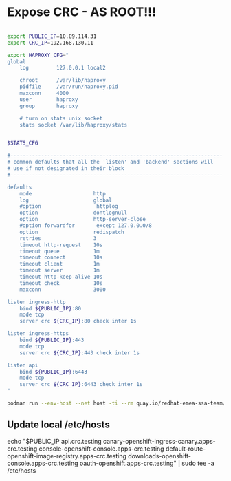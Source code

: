 # Expose CRC - AS ROOT!!!

```bash

export PUBLIC_IP=10.89.114.31
export CRC_IP=192.168.130.11

export HAPROXY_CFG="
global
    log         127.0.0.1 local2

    chroot      /var/lib/haproxy
    pidfile     /var/run/haproxy.pid
    maxconn     4000
    user        haproxy
    group       haproxy

    # turn on stats unix socket
    stats socket /var/lib/haproxy/stats


$STATS_CFG

#---------------------------------------------------------------------
# common defaults that all the 'listen' and 'backend' sections will
# use if not designated in their block
#---------------------------------------------------------------------

defaults
    mode                    http
    log                     global
    #option                  httplog
    option                  dontlognull
    option                  http-server-close
    #option forwardfor       except 127.0.0.0/8
    option                  redispatch
    retries                 3
    timeout http-request    10s
    timeout queue           1m
    timeout connect         10s
    timeout client          1m
    timeout server          1m
    timeout http-keep-alive 10s
    timeout check           10s
    maxconn                 3000

listen ingress-http
    bind ${PUBLIC_IP}:80
    mode tcp
    server crc ${CRC_IP}:80 check inter 1s

listen ingress-https
    bind ${PUBLIC_IP}:443
    mode tcp
    server crc ${CRC_IP}:443 check inter 1s

listen api
    bind ${PUBLIC_IP}:6443
    mode tcp
    server crc ${CRC_IP}:6443 check inter 1s
"

podman run --env-host --net host -ti --rm quay.io/redhat-emea-ssa-team/openshift-4-loadbalancer:latest

```


## Update local /etc/hosts 


echo "$PUBLIC_IP api.crc.testing canary-openshift-ingress-canary.apps-crc.testing console-openshift-console.apps-crc.testing default-route-openshift-image-registry.apps-crc.testing downloads-openshift-console.apps-crc.testing oauth-openshift.apps-crc.testing" | sudo tee -a /etc/hosts
